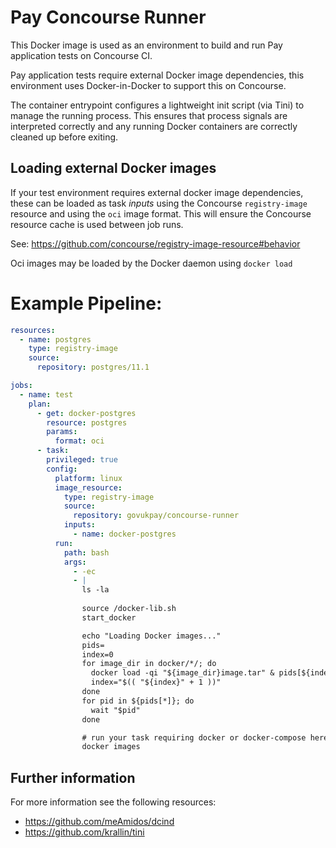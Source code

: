 # Pay Concourse Runner

This Docker image is used as an environment to build and run
Pay application tests on Concourse CI.

Pay application tests require external Docker image dependencies,
this environment uses Docker-in-Docker to support this on
Concourse.

The container entrypoint configures a lightweight init script
(via Tini) to manage the running process. This ensures that
process signals are interpreted correctly and any running
Docker containers are correctly cleaned up before exiting.

## Loading external Docker images

If your test environment requires external docker image dependencies,
these can be loaded as task *inputs* using the Concourse `registry-image`
resource and using the `oci` image format. This will ensure the
Concourse resource cache is used between job runs.

See: https://github.com/concourse/registry-image-resource#behavior

Oci images may be loaded by the Docker daemon using `docker load`

# Example Pipeline:

```yml
resources:
  - name: postgres
    type: registry-image
    source:
      repository: postgres/11.1

jobs:
  - name: test
    plan:
      - get: docker-postgres
        resource: postgres
        params:
          format: oci
      - task:
        privileged: true
        config:
          platform: linux
          image_resource:
            type: registry-image
            source:
              repository: govukpay/concourse-runner
            inputs:
              - name: docker-postgres
          run:
            path: bash
            args:
              - -ec
              - |
                ls -la
                
                source /docker-lib.sh
                start_docker

                echo "Loading Docker images..."
                pids=
                index=0
                for image_dir in docker/*/; do
                  docker load -qi "${image_dir}image.tar" & pids[${index}]=$!
                  index="$(( "${index}" + 1 ))"
                done
                for pid in ${pids[*]}; do
                  wait "$pid"
                done

                # run your task requiring docker or docker-compose here
                docker images
```

## Further information

For more information see the following resources:
 - https://github.com/meAmidos/dcind
 - https://github.com/krallin/tini
